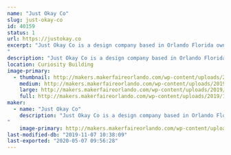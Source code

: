 ```yaml
---
name: "Just Okay Co"
slug: just-okay-co
id: 40159
status: 1
url: https://justokay.co
excerpt: "Just Okay Co is a design company based in Orlando Florida owned by Matt Verdier. At this exhibit you will be able to screen-print your own 2 color 11x17 exclusive Maker Faire 2019 poster! (designed by Just Okay Co) They will also have a pop up shop with their selection of fun and affirming merchandise.
"
description: "Just Okay Co is a design company based in Orlando Florida owned by Matt Verdier. At this exhibit you will be able to screen-print your own 2 color 11x17 exclusive Maker Faire 2019 poster! (designed by Just Okay Co) They will also have a pop up shop with their selection of fun and affirming merchandise."
location: Curiosity Building
image-primary:
  - thumbnail: http://makers.makerfaireorlando.com/wp-content/uploads/2019/10/IMG_20190331_120841-1-150x150.jpg
    medium: http://makers.makerfaireorlando.com/wp-content/uploads/2019/10/IMG_20190331_120841-1-284x300.jpg
    large: http://makers.makerfaireorlando.com/wp-content/uploads/2019/10/IMG_20190331_120841-1-969x1024.jpg
    full: http://makers.makerfaireorlando.com/wp-content/uploads/2019/10/IMG_20190331_120841-1.jpg
maker:
  - name: "Just Okay Co"
    description: "Just Okay Co is a design company based in Orlando Florida owned by Matt Verdier and known for their fun and affirming apparel and merchandise.
"
    image-primary: http://makers.makerfaireorlando.com/wp-content/uploads/2019/10/2019logo2.jpg
last-modified-db: "2019-11-07 10:38:09"
last-exported: "2020-05-07 09:56:28"
---
```


